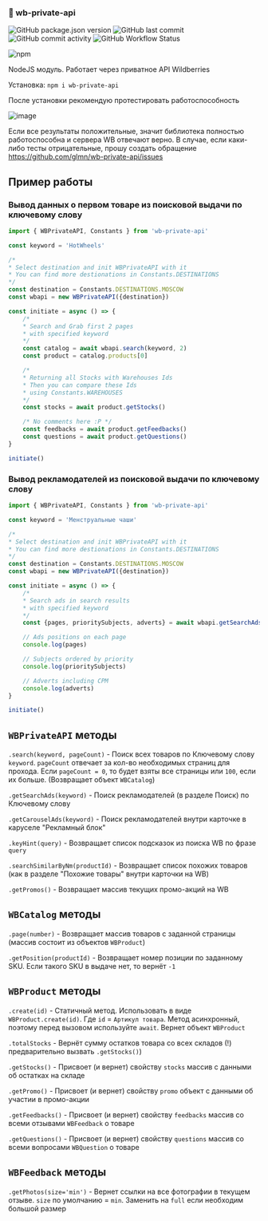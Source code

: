 <p align="center"><h3>🍒 wb-private-api</h3></p>

![GitHub package.json version](https://img.shields.io/github/package-json/v/glmn/wb-private-api) ![GitHub last commit](https://img.shields.io/github/last-commit/glmn/wb-private-api) ![GitHub commit activity](https://img.shields.io/github/commit-activity/m/glmn/wb-private-api) ![GitHub Workflow Status](https://img.shields.io/github/workflow/status/glmn/wb-private-api/Node.js%20CI)

![npm](https://nodei.co/npm/wb-private-api.png)

NodeJS модуль. Работает через приватное API Wildberries

Установка: `npm i wb-private-api`

После установки рекомендую протестировать работоспособность

![image](https://user-images.githubusercontent.com/1326151/198322503-f16c2051-5bf0-4887-bc9f-2bd28c368282.png)


Если все результаты положительные, значит библиотека полностью работоспособна и сервера WB отвечают верно. В случае, если каки-либо тесты отрицательные, прошу создать обращение https://github.com/glmn/wb-private-api/issues

## Пример работы

### Вывод данных о первом товаре из поисковой выдачи по ключевому слову
```js
import { WBPrivateAPI, Constants } from 'wb-private-api'

const keyword = 'HotWheels'

/*
* Select destination and init WBPrivateAPI with it
* You can find more destionations in Constants.DESTINATIONS
*/
const destination = Constants.DESTINATIONS.MOSCOW
const wbapi = new WBPrivateAPI({destination})

const initiate = async () => {
    /*
    * Search and Grab first 2 pages
    * with specified keyword
    */
    const catalog = await wbapi.search(keyword, 2)
    const product = catalog.products[0]

    /*
    * Returning all Stocks with Warehouses Ids
    * Then you can compare these Ids
    * using Constants.WAREHOUSES
    */
    const stocks = await product.getStocks()

    /* No comments here :P */
    const feedbacks = await product.getFeedbacks()
    const questions = await product.getQuestions()
}

initiate()
```

### Вывод рекламодателей из поисковой выдачи по ключевому слову
```js
import { WBPrivateAPI, Constants } from 'wb-private-api'

const keyword = 'Менструальные чаши'

/*
* Select destination and init WBPrivateAPI with it
* You can find more destionations in Constants.DESTINATIONS
*/
const destination = Constants.DESTINATIONS.MOSCOW
const wbapi = new WBPrivateAPI({destination})

const initiate = async () => {
    /*
    * Search ads in search results
    * with specified keyword
    */
    const {pages, prioritySubjects, adverts} = await wbapi.getSearchAds(keyword)

    // Ads positions on each page
    console.log(pages)

    // Subjects ordered by priority
    console.log(prioritySubjects)

    // Adverts including CPM
    console.log(adverts)
}

initiate()
```

## `WBPrivateAPI` методы
`.search(keyword, pageCount)` - Поиск всех товаров по Ключевому слову `keyword`. `pageCount` отвечает за кол-во необходимых страниц для прохода. Если `pageCount = 0`, то будет взяты все страницы или `100`, если их больше. (Возвращает объект `WBCatalog`)

`.getSearchAds(keyword)` - Поиск рекламодателей (в разделе Поиск) по Ключевому слову

`.getCarouselAds(keyword)` - Поиск рекламодателей внутри карточке в каруселе "Рекламный блок"

`.keyHint(query)` - Возвращает список подсказок из поиска WB по фразе `query`

`.searchSimilarByNm(productId)` - Возвращает список похожих товаров (как в разделе "Похожие товары" внутри карточки на WB)

`.getPromos()` - Возвращает массив текущих промо-акций на WB

## `WBCatalog` методы
`.page(number)` - Возвращает массив товаров с заданной страницы (массив состоит из объектов `WBProduct`)

`.getPosition(productId)` - Возвращает номер позиции по заданному SKU. Если такого SKU в выдаче нет, то вернёт `-1`

## `WBProduct` методы
`.create(id)` - Статичный метод. Использовать в виде `WBProduct.create(id)`. Где `id` = `Артикул товара`. Метод асинхронный, поэтому перед вызовом используйте `await`. Вернет объект `WBProduct`

`.totalStocks` - Вернёт сумму остатков товара со всех складов (!) предварительно вызвать `.getStocks()`)

`.getStocks()` - Присвоет (и вернет) свойству `stocks`  массив с данными об остатках на складе

`.getPromo()` - Присвоет (и вернет) свойству `promo` объект с данными об участии в промо-акции

`.getFeedbacks()` - Присвоет (и вернет) свойству `feedbacks` массив со всеми отзывами `WBFeedback` о товаре

`.getQuestions()` - Присвоет (и вернет) свойству `questions` массив со всеми вопросами `WBQuestion` о товаре

## `WBFeedback` методы

`.getPhotos(size='min')` - Вернет ссылки на все фотографии в текущем отзыве. `size` по умолчанию = `min`. Заменить на `full` если необходим большой размер
